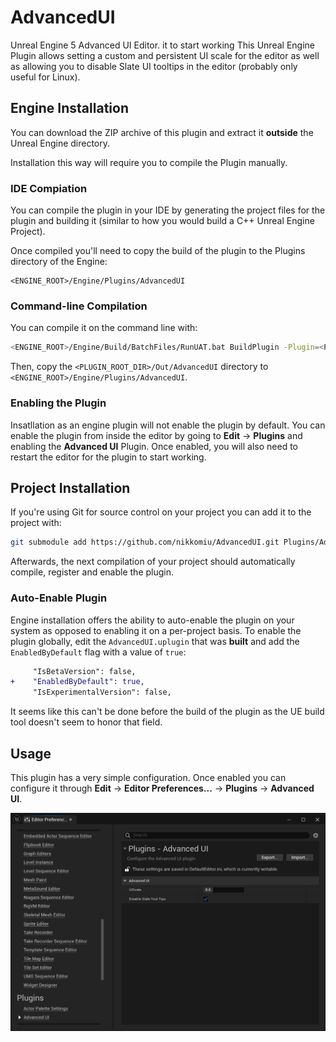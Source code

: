 # AdvancedUI

Unreal Engine 5 Advanced UI Editor.
it to start working
This Unreal Engine Plugin allows setting a custom and persistent UI scale for the editor
as well as allowing you to disable Slate UI tooltips in the editor (probably only useful for Linux).

## Engine Installation

You can download the ZIP archive of this plugin and extract it **outside** the Unreal Engine directory.

Installation this way will require you to compile the Plugin manually.

### IDE Compiation

You can compile the plugin in your IDE by generating the project files for the plugin and building it
(similar to how you would build a C++ Unreal Engine Project).

Once compiled you'll need to copy the build of the plugin to the Plugins directory of the Engine:

```
<ENGINE_ROOT>/Engine/Plugins/AdvancedUI
```

### Command-line Compilation

You can compile it on the command line with:

```bash
<ENGINE_ROOT>/Engine/Build/BatchFiles/RunUAT.bat BuildPlugin -Plugin=<PLUGIN_ROOT_DIR>/AdvancedUI.uplugin -Package=<PLUGIN_ROOT_DIR>/Out/AdvancedUI
```

Then, copy the `<PLUGIN_ROOT_DIR>/Out/AdvancedUI` directory to `<ENGINE_ROOT>/Engine/Plugins/AdvancedUI`.

### Enabling the Plugin

Insatllation as an engine plugin will not enable the plugin by default. You can enable the plugin from inside the editor
by going to **Edit** -> **Plugins** and enabling the **Advanced UI** Plugin.
Once enabled, you will also need to restart the editor for the plugin to start working.

## Project Installation

If you're using Git for source control on your project you can add it to the project with:

```bash
git submodule add https://github.com/nikkomiu/AdvancedUI.git Plugins/AdvancedUI
```

Afterwards, the next compilation of your project should automatically compile, register and enable the plugin.

### Auto-Enable Plugin

Engine installation offers the ability to auto-enable the plugin on your system as opposed to enabling it on a per-project basis. To enable the plugin globally, edit the `AdvancedUI.uplugin` that was **built** and add the `EnabledByDefault` flag with a value of `true`:

```diff
     "IsBetaVersion": false,
+    "EnabledByDefault": true,
     "IsExperimentalVersion": false,
```

It seems like this can't be done before the build of the plugin as the UE build tool doesn't seem to honor that field.

## Usage

This plugin has a very simple configuration. Once enabled you can configure it through **Edit** -> **Editor Preferences...** -> **Plugins** -> **Advanced UI**.

![Editor Preferences](./Resources/EditorPreferences.png)
